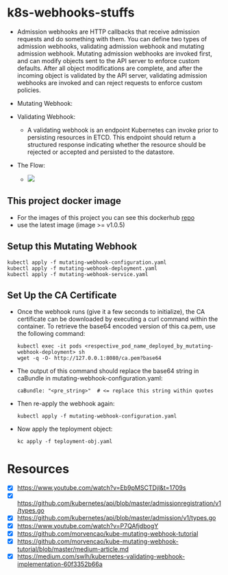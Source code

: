 # k8s-webhooks-stuffs

- Admission webhooks are HTTP callbacks that receive admission requests and do something with them. You can define two types of admission webhooks, validating admission webhook and mutating admission webhook. Mutating admission webhooks are invoked first, and can modify objects sent to the API server to enforce custom defaults. After all object modifications are complete, and after the incoming object is validated by the API server, validating admission webhooks are invoked and can reject requests to enforce custom policies.

- Mutating Webhook:

- Validating Webhook:
    - A validating webhook is an endpoint Kubernetes can invoke prior to persisting resources in ETCD. This endpoint should return a structured response indicating whether the resource should be rejected or accepted and persisted to the datastore.

- The Flow:
    - <img src="/home/sahadat/Pictures/hook.jpeg" />

## This project docker image

- For the images of this project you can see this dockerhub [repo](https://hub.docker.com/repository/docker/shahincsejnu/mutator-webhook)
- use the latest image (image >= v1.0.5)

## Setup this Mutating Webhook

```
kubectl apply -f mutating-webhook-configuration.yaml
kubectl apply -f mutating-webhook-deployment.yaml
kubectl apply -f mutating-webhook-service.yaml
```

## Set Up the CA Certificate

- Once the webhook runs (give it a few seconds to initialize), the CA certificate can be downloaded by executing a curl command within the container. To retrieve the base64 encoded version of this ca.pem, use the following command:

    ```
    kubectl exec -it pods <respective_pod_name_deployed_by_mutating-webhook-deployment> sh 
    wget -q -O- http://127.0.0.1:8080/ca.pem?base64
    ```

- The output of this command should replace the base64 string in caBundle in mutating-webhook-configuration.yaml:

    ```
    caBundle: "<pre_string>"  # <= replace this string within quotes
    ```

- Then re-apply the webhook again:

    ```
    kubectl apply -f mutating-webhook-configuration.yaml
    ```
  
- Now apply the teployment object:
    ```
    kc apply -f teployment-obj.yaml
    ```
  
  

# Resources

- [x] https://www.youtube.com/watch?v=Eb9pMSCTDjI&t=1709s
- [x] https://github.com/kubernetes/api/blob/master/admissionregistration/v1/types.go
- [x] https://github.com/kubernetes/api/blob/master/admission/v1/types.go
- [x] https://www.youtube.com/watch?v=P7QAfjdbogY
- [x] https://github.com/morvencao/kube-mutating-webhook-tutorial
- [x] https://github.com/morvencao/kube-mutating-webhook-tutorial/blob/master/medium-article.md
- [x] https://medium.com/swlh/kubernetes-validating-webhook-implementation-60f3352b66a
